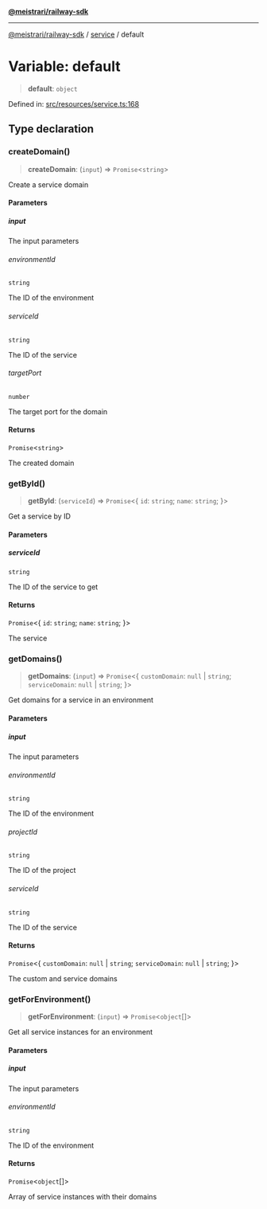 [**@meistrari/railway-sdk**](../../README.md)

***

[@meistrari/railway-sdk](../../README.md) / [service](../README.md) / default

# Variable: default

> **default**: `object`

Defined in: [src/resources/service.ts:168](https://github.com/meistrari/railway-sdk/blob/df0858e9b82d819145c140300b5807293458d430/src/resources/service.ts#L168)

## Type declaration

### createDomain()

> **createDomain**: (`input`) => `Promise`\<`string`\>

Create a service domain

#### Parameters

##### input

The input parameters

###### environmentId

`string`

The ID of the environment

###### serviceId

`string`

The ID of the service

###### targetPort

`number`

The target port for the domain

#### Returns

`Promise`\<`string`\>

The created domain

### getById()

> **getById**: (`serviceId`) => `Promise`\<\{ `id`: `string`; `name`: `string`; \}\>

Get a service by ID

#### Parameters

##### serviceId

`string`

The ID of the service to get

#### Returns

`Promise`\<\{ `id`: `string`; `name`: `string`; \}\>

The service

### getDomains()

> **getDomains**: (`input`) => `Promise`\<\{ `customDomain`: `null` \| `string`; `serviceDomain`: `null` \| `string`; \}\>

Get domains for a service in an environment

#### Parameters

##### input

The input parameters

###### environmentId

`string`

The ID of the environment

###### projectId

`string`

The ID of the project

###### serviceId

`string`

The ID of the service

#### Returns

`Promise`\<\{ `customDomain`: `null` \| `string`; `serviceDomain`: `null` \| `string`; \}\>

The custom and service domains

### getForEnvironment()

> **getForEnvironment**: (`input`) => `Promise`\<`object`[]\>

Get all service instances for an environment

#### Parameters

##### input

The input parameters

###### environmentId

`string`

The ID of the environment

#### Returns

`Promise`\<`object`[]\>

Array of service instances with their domains

